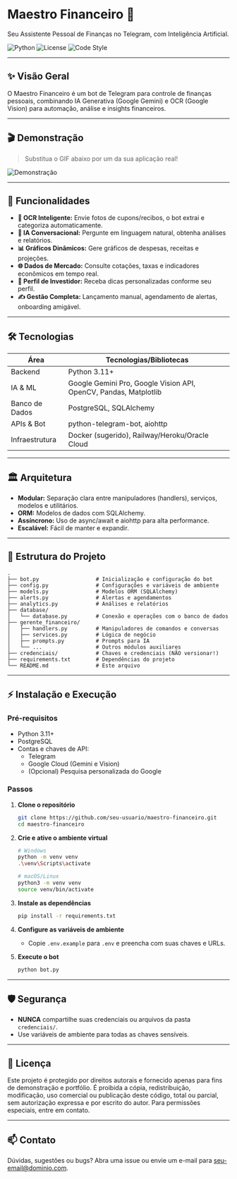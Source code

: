 # Maestro Financeiro 🎼

Seu Assistente Pessoal de Finanças no Telegram, com Inteligência Artificial.

![Python](https://img.shields.io/badge/Python-3.11+-blue?style=for-the-badge&logo=python)
![License](https://img.shields.io/badge/License-MIT-yellow?style=for-the-badge)
![Code Style](https://img.shields.io/badge/code%20style-black-000000.svg?style=for-the-badge)

---

## ✨ Visão Geral

O Maestro Financeiro é um bot de Telegram para controle de finanças pessoais, combinando IA Generativa (Google Gemini) e OCR (Google Vision) para automação, análise e insights financeiros.

---

## 🎬 Demonstração

> Substitua o GIF abaixo por um da sua aplicação real!

![Demonstração](https://media3.giphy.com/media/v1.Y2lkPTc5MGI3NjExZG54NWFhcXBndmV1eGNkdnY4aDdxdjRxMjhjbTZiaTJpNmJnYmF6eSZlcD12MV9pbnRlcm5hbF9naWZfYnlfaWQmY3Q9Zw/L1FJH5e3Q0o7O6tT3g/giphy.gif)

---

## 🚀 Funcionalidades

- **📸 OCR Inteligente:** Envie fotos de cupons/recibos, o bot extrai e categoriza automaticamente.
- **🧠 IA Conversacional:** Pergunte em linguagem natural, obtenha análises e relatórios.
- **📊 Gráficos Dinâmicos:** Gere gráficos de despesas, receitas e projeções.
- **🌐 Dados de Mercado:** Consulte cotações, taxas e indicadores econômicos em tempo real.
- **👤 Perfil de Investidor:** Receba dicas personalizadas conforme seu perfil.
- **✍️ Gestão Completa:** Lançamento manual, agendamento de alertas, onboarding amigável.

---

## 🛠️ Tecnologias

| Área                | Tecnologias/Bibliotecas                                      |
|---------------------|-------------------------------------------------------------|
| Backend             | Python 3.11+                                                |
| IA & ML             | Google Gemini Pro, Google Vision API, OpenCV, Pandas, Matplotlib |
| Banco de Dados      | PostgreSQL, SQLAlchemy                                      |
| APIs & Bot          | python-telegram-bot, aiohttp                                |
| Infraestrutura      | Docker (sugerido), Railway/Heroku/Oracle Cloud              |

---

## 🏛️ Arquitetura

- **Modular:** Separação clara entre manipuladores (handlers), serviços, modelos e utilitários.
- **ORM:** Modelos de dados com SQLAlchemy.
- **Assíncrono:** Uso de async/await e aiohttp para alta performance.
- **Escalável:** Fácil de manter e expandir.

---

## 📂 Estrutura do Projeto

```
.
├── bot.py                  # Inicialização e configuração do bot
├── config.py               # Configurações e variáveis de ambiente
├── models.py               # Modelos ORM (SQLAlchemy)
├── alerts.py               # Alertas e agendamentos
├── analytics.py            # Análises e relatórios
├── database/
│   └── database.py         # Conexão e operações com o banco de dados
├── gerente_financeiro/
│   ├── handlers.py         # Manipuladores de comandos e conversas
│   ├── services.py         # Lógica de negócio
│   ├── prompts.py          # Prompts para IA
│   └── ...                 # Outros módulos auxiliares
├── credenciais/            # Chaves e credenciais (NÃO versionar!)
├── requirements.txt        # Dependências do projeto
└── README.md               # Este arquivo
```

---

## ⚡ Instalação e Execução

### Pré-requisitos

- Python 3.11+
- PostgreSQL
- Contas e chaves de API:
  - Telegram
  - Google Cloud (Gemini e Vision)
  - (Opcional) Pesquisa personalizada do Google

### Passos

1. **Clone o repositório**
    ```sh
    git clone https://github.com/seu-usuario/maestro-financeiro.git
    cd maestro-financeiro
    ```

2. **Crie e ative o ambiente virtual**
    ```sh
    # Windows
    python -m venv venv
    .\venv\Scripts\activate

    # macOS/Linux
    python3 -m venv venv
    source venv/bin/activate
    ```

3. **Instale as dependências**
    ```sh
    pip install -r requirements.txt
    ```

4. **Configure as variáveis de ambiente**
    - Copie `.env.example` para `.env` e preencha com suas chaves e URLs.

5. **Execute o bot**
    ```sh
    python bot.py
    ```

---

## 🛡️ Segurança

- **NUNCA** compartilhe suas credenciais ou arquivos da pasta `credenciais/`.
- Use variáveis de ambiente para todas as chaves sensíveis.

---

## 📄 Licença

Este projeto é protegido por direitos autorais e fornecido apenas para fins de demonstração e portfólio. É proibida a cópia, redistribuição, modificação, uso comercial ou publicação deste código, total ou parcial, sem autorização expressa e por escrito do autor. Para permissões especiais, entre em contato.

---

## 📫 Contato

Dúvidas, sugestões ou bugs? Abra uma issue ou envie um e-mail para [seu-email@dominio.com](mailto:seu-email@dominio.com).
